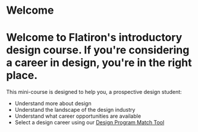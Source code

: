 # Welcome


# Welcome to Flatiron's introductory design course. If you're considering a career in design, you're in the right place.

This mini-course is designed to help you, a prospective design student:
* Understand more about design
* Understand the landscape of the design industry
* Understand what career opportunities are available
* Select a design career using our [Design Program Match Tool](https://theflatironschool.typeform.com/to/FpxjnA)

